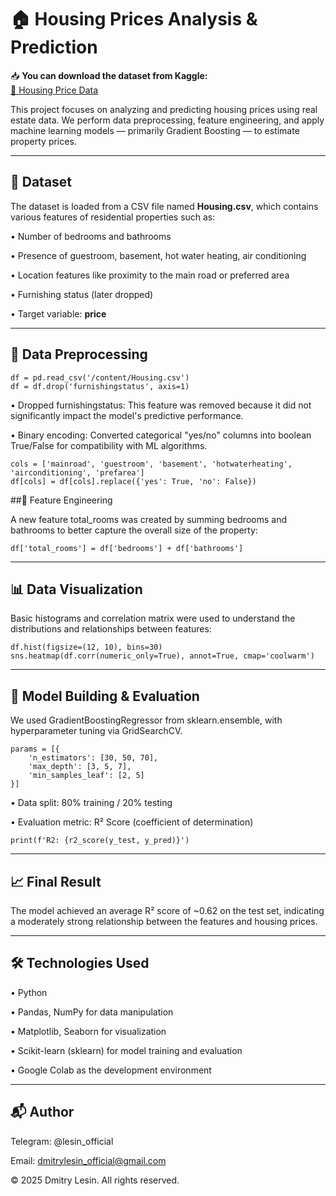# 🏠 Housing Prices Analysis & Prediction

📥 **You can download the dataset from Kaggle:**  
[🔗 Housing Price Data](https://www.kaggle.com/competitions/home-data-for-ml-course)

This project focuses on analyzing and predicting housing prices using real estate data. We perform data preprocessing, feature engineering, and apply machine learning models — primarily Gradient Boosting — to estimate property prices.

---

## 📂 Dataset

The dataset is loaded from a CSV file named **Housing.csv**, which contains various features of residential properties such as:

• Number of bedrooms and bathrooms

• Presence of guestroom, basement, hot water heating, air conditioning

• Location features like proximity to the main road or preferred area

• Furnishing status (later dropped)

• Target variable: **price**

---

## 🧹 Data Preprocessing
```
df = pd.read_csv('/content/Housing.csv')
df = df.drop('furnishingstatus', axis=1)
```
• Dropped furnishingstatus: This feature was removed because it did not significantly impact the model's predictive performance.

• Binary encoding: Converted categorical "yes/no" columns into boolean True/False for compatibility with ML algorithms.
```
cols = ['mainroad', 'guestroom', 'basement', 'hotwaterheating', 'airconditioning', 'prefarea']
df[cols] = df[cols].replace({'yes': True, 'no': False})
```

##🏐 Feature Engineering

A new feature total_rooms was created by summing bedrooms and bathrooms to better capture the overall size of the property:
```
df['total_rooms'] = df['bedrooms'] + df['bathrooms']
```

---

## 📊 Data Visualization

Basic histograms and correlation matrix were used to understand the distributions and relationships between features:
```
df.hist(figsize=(12, 10), bins=30)
sns.heatmap(df.corr(numeric_only=True), annot=True, cmap='coolwarm')
```

---

## 🧐 Model Building & Evaluation

We used GradientBoostingRegressor from sklearn.ensemble, with hyperparameter tuning via GridSearchCV.
```
params = [{
    'n_estimators': [30, 50, 70],
    'max_depth': [3, 5, 7],
    'min_samples_leaf': [2, 5]
}]
```
• Data split: 80% training / 20% testing

• Evaluation metric: R² Score (coefficient of determination)
```
print(f'R2: {r2_score(y_test, y_pred)}')
```

---

## 📈 Final Result

The model achieved an average R² score of ~0.62 on the test set, indicating a moderately strong relationship between the features and housing prices.

---

## 🛠 Technologies Used

• Python

• Pandas, NumPy for data manipulation

• Matplotlib, Seaborn for visualization

• Scikit-learn (sklearn) for model training and evaluation

• Google Colab as the development environment

---

## 📬 Author

Telegram: @lesin_official

Email: dmitrylesin_official@gmail.com

© 2025 Dmitry Lesin. All rights reserved.

